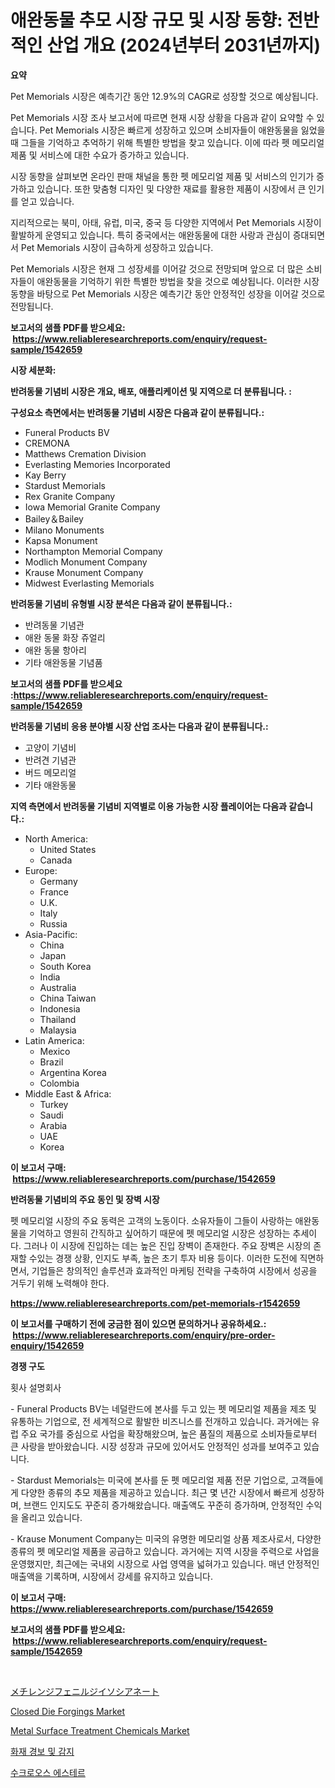 <p><h1>애완동물 추모 시장 규모 및 시장 동향: 전반적인 산업 개요 (2024년부터 2031년까지)</h1></p><p><strong>요약</strong></p>
<p><p>Pet Memorials 시장은 예측기간 동안 12.9%의 CAGR로 성장할 것으로 예상됩니다.</p><p>Pet Memorials 시장 조사 보고서에 따르면 현재 시장 상황을 다음과 같이 요약할 수 있습니다. Pet Memorials 시장은 빠르게 성장하고 있으며 소비자들이 애완동물을 잃었을 때 그들을 기억하고 추억하기 위해 특별한 방법을 찾고 있습니다. 이에 따라 펫 메모리얼 제품 및 서비스에 대한 수요가 증가하고 있습니다.</p><p>시장 동향을 살펴보면 온라인 판매 채널을 통한 펫 메모리얼 제품 및 서비스의 인기가 증가하고 있습니다. 또한 맞춤형 디자인 및 다양한 재료를 활용한 제품이 시장에서 큰 인기를 얻고 있습니다.</p><p>지리적으로는 북미, 아태, 유럽, 미국, 중국 등 다양한 지역에서 Pet Memorials 시장이 활발하게 운영되고 있습니다. 특히 중국에서는 애완동물에 대한 사랑과 관심이 증대되면서 Pet Memorials 시장이 급속하게 성장하고 있습니다.</p><p>Pet Memorials 시장은 현재 그 성장세를 이어갈 것으로 전망되며 앞으로 더 많은 소비자들이 애완동물을 기억하기 위한 특별한 방법을 찾을 것으로 예상됩니다. 이러한 시장 동향을 바탕으로 Pet Memorials 시장은 예측기간 동안 안정적인 성장을 이어갈 것으로 전망됩니다.</p></p>
<p><strong>보고서의 샘플 PDF를 받으세요: &nbsp;<a href="https://www.reliableresearchreports.com/enquiry/request-sample/1542659">https://www.reliableresearchreports.com/enquiry/request-sample/1542659</a></strong></p>
<p><strong>시장 세분화:</strong></p>
<p><strong> 반려동물 기념비 시장은 개요, 배포, 애플리케이션 및 지역으로 더 분류됩니다. :</strong></p>
<p><strong>구성요소 측면에서는 반려동물 기념비 시장은 다음과 같이 분류됩니다.:</strong></p>
<p><ul><li>Funeral Products BV</li><li>CREMONA</li><li>Matthews Cremation Division</li><li>Everlasting Memories Incorporated</li><li>Kay Berry</li><li>Stardust Memorials</li><li>Rex Granite Company</li><li>Iowa Memorial Granite Company</li><li>Bailey＆Bailey</li><li>Milano Monuments</li><li>Kapsa Monument</li><li>Northampton Memorial Company</li><li>Modlich Monument Company</li><li>Krause Monument Company</li><li>Midwest Everlasting Memorials</li></ul></p>
<p><strong> 반려동물 기념비 유형별 시장 분석은 다음과 같이 분류됩니다.:</strong></p>
<p><ul><li>반려동물 기념관</li><li>애완 동물 화장 쥬얼리</li><li>애완 동물 항아리</li><li>기타 애완동물 기념품</li></ul></p>
<p><strong>보고서의 샘플 PDF를 받으세요 :<a href="https://www.reliableresearchreports.com/enquiry/request-sample/1542659">https://www.reliableresearchreports.com/enquiry/request-sample/1542659</a></strong></p>
<p><strong> 반려동물 기념비 응용 분야별 시장 산업 조사는 다음과 같이 분류됩니다.:</strong></p>
<p><ul><li>고양이 기념비</li><li>반려견 기념관</li><li>버드 메모리얼</li><li>기타 애완동물</li></ul></p>
<p><strong>지역 측면에서 반려동물 기념비 지역별로 이용 가능한 시장 플레이어는 다음과 같습니다.:</strong></p>
<p><ul>
    <li>
        North America:
        <ul>
            <li>United States</li>
            <li>Canada</li>
        </ul>
    </li>
    <li>
        Europe:
        <ul>
            <li>Germany</li>
            <li>France</li>
            <li>U.K.</li>
            <li>Italy</li>
            <li>Russia</li>
        </ul>
    </li>
    <li>
        Asia-Pacific:
        <ul>
            <li>China</li>
            <li>Japan</li>
            <li>South Korea</li>
            <li>India</li>
            <li>Australia</li>
            <li>China Taiwan</li>
            <li>Indonesia</li>
            <li>Thailand</li>
            <li>Malaysia</li>
        </ul>
    </li>
    <li>
        Latin America:
        <ul>
            <li>Mexico</li>
            <li>Brazil</li>
            <li>Argentina Korea</li>
            <li>Colombia</li>
        </ul>
    </li>
    <li>
        Middle East & Africa:
        <ul>
            <li>Turkey</li>
            <li>Saudi</li>
            <li>Arabia</li>
            <li>UAE</li>
            <li>Korea</li>
        </ul>
    </li>
    </ul></p>
<p><strong>이 보고서 구매: &nbsp;<a href="https://www.reliableresearchreports.com/purchase/1542659">https://www.reliableresearchreports.com/purchase/1542659</a></strong></p>
<p><strong>반려동물 기념비의 주요 동인 및 장벽 시장</strong></p>
<p><p>펫 메모리얼 시장의 주요 동력은 고객의 노동이다. 소유자들이 그들이 사랑하는 애완동물을 기억하고 영원히 간직하고 싶어하기 때문에 펫 메모리얼 시장은 성장하는 추세이다. 그러나 이 시장에 진입하는 데는 높은 진입 장벽이 존재한다. 주요 장벽은 시장의 존재할 수있는 경쟁 상황, 인지도 부족, 높은 초기 투자 비용 등이다. 이러한 도전에 직면하면서, 기업들은 창의적인 솔루션과 효과적인 마케팅 전략을 구축하여 시장에서 성공을 거두기 위해 노력해야 한다.</p></p>
<p><strong><a href="https://www.reliableresearchreports.com/pet-memorials-r1542659">https://www.reliableresearchreports.com/pet-memorials-r1542659</a></strong></p>
<p><strong>이 보고서를 구매하기 전에 궁금한 점이 있으면 문의하거나 공유하세요.: &nbsp;<a href="https://www.reliableresearchreports.com/enquiry/pre-order-enquiry/1542659">https://www.reliableresearchreports.com/enquiry/pre-order-enquiry/1542659</a></strong></p>
<p><strong>경쟁 구도</strong></p>
<p><p>횟사 설명회사</p><p>- Funeral Products BV는 네덜란드에 본사를 두고 있는 펫 메모리얼 제품을 제조 및 유통하는 기업으로, 전 세계적으로 활발한 비즈니스를 전개하고 있습니다. 과거에는 유럽 주요 국가를 중심으로 사업을 확장해왔으며, 높은 품질의 제품으로 소비자들로부터 큰 사랑을 받아왔습니다. 시장 성장과 규모에 있어서도 안정적인 성과를 보여주고 있습니다.</p><p>- Stardust Memorials는 미국에 본사를 둔 펫 메모리얼 제품 전문 기업으로, 고객들에게 다양한 종류의 추모 제품을 제공하고 있습니다. 최근 몇 년간 시장에서 빠르게 성장하며, 브랜드 인지도도 꾸준히 증가해왔습니다. 매출액도 꾸준히 증가하며, 안정적인 수익을 올리고 있습니다.</p><p>- Krause Monument Company는 미국의 유명한 메모리얼 상품 제조사로서, 다양한 종류의 펫 메모리얼 제품을 공급하고 있습니다. 과거에는 지역 시장을 주력으로 사업을 운영했지만, 최근에는 국내외 시장으로 사업 영역을 넓혀가고 있습니다. 매년 안정적인 매출액을 기록하며, 시장에서 강세를 유지하고 있습니다.</p></p>
<p><strong>이 보고서 구매: &nbsp; <a href="https://www.reliableresearchreports.com/purchase/1542659">https://www.reliableresearchreports.com/purchase/1542659</a></strong></p>
<p><strong>보고서의 샘플 PDF를 받으세요: &nbsp;<a href="https://www.reliableresearchreports.com/enquiry/request-sample/1542659">https://www.reliableresearchreports.com/enquiry/request-sample/1542659</a></strong><strong></strong></p>
<p>&nbsp;</p>
<p><p><a href="https://medium.com/@rudysimonis2023/%E3%83%A1%E3%83%81%E3%83%AC%E3%83%B3%E3%82%B8%E3%83%95%E3%82%A7%E3%83%8B%E3%83%AB%E3%82%B8%E3%82%A4%E3%82%BD%E3%82%B7%E3%82%A2%E3%83%8D%E3%83%BC%E3%83%88%E5%B8%82%E5%A0%B4%E8%AA%BF%E6%9F%BB%E3%83%AC%E3%83%9D%E3%83%BC%E3%83%88-%E3%81%9D%E3%81%AE%E6%AD%B4%E5%8F%B2%E3%81%A8%E4%BA%88%E6%B8%AC2031%E5%B9%B4%E3%81%BE%E3%81%A72031%E5%B9%B4-eedd3580b240">メチレンジフェニルジイソシアネート</a></p><p><a href="https://issuu.com/reportprime-2/docs/closed-die-forgings-market-size-2030.pptx">Closed Die Forgings Market</a></p><p><a href="https://issuu.com/reportprime-2/docs/metal-surface-treatment-chemicals-market-size-2030">Metal Surface Treatment Chemicals Market</a></p><p><a href="https://medium.com/@kalimetz2023/%ED%99%94%EC%9E%AC-%EA%B2%BD%EB%B3%B4-%EB%B0%8F-%EA%B0%90%EC%A7%80-%EC%8B%9C%EC%9E%A5-%EC%84%B1%EA%B3%B5%EC%A0%81%EC%9D%B8-%EB%B9%84%EC%A6%88%EB%8B%88%EC%8A%A4-%EC%A0%84%EB%9E%B5%EC%9D%98-%EC%97%B4%EC%87%A0-2031%EB%85%84%EA%B9%8C%EC%A7%80-%EC%98%88%EC%B8%A1-2f37bd64a175">화재 경보 및 감지</a></p><p><a href="https://medium.com/@jerrodhilll68/%EC%88%98%ED%81%AC%EB%A1%9C%EC%8A%A4-%EC%97%90%EC%8A%A4%ED%84%B0-%EC%8B%9C%EC%9E%A5-%EA%B7%9C%EB%AA%A8-%EB%B0%8F-%EC%8B%9C%EC%9E%A5-%EB%8F%99%ED%96%A5-%EC%99%84%EC%A0%84%ED%95%9C-%EC%82%B0%EC%97%85-%EA%B0%9C%EC%9A%94-2024%EB%85%84%EB%B6%80%ED%84%B0-2031%EB%85%84-5b5cee003a71">수크로오스 에스테르</a></p></p>